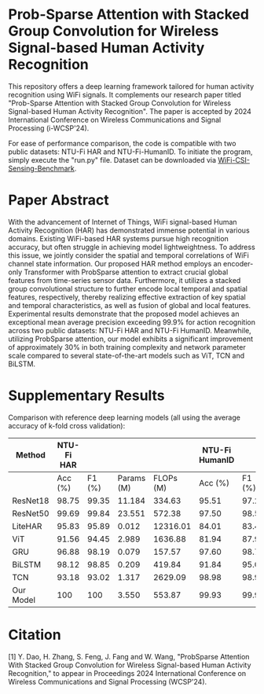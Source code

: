 #  Prob-Sparse Attention with Stacked Group Convolution for Wireless Signal-based Human Activity Recognition
This repository offers a deep learning framework tailored for human activity recognition using WiFi signals. It complements our research paper titled "Prob-Sparse Attention with Stacked Group Convolution for Wireless Signal-based Human Activity Recognition". The paper is accepted by 2024 International Conference on Wireless Communications and Signal Processing (i-WCSP'24).

For ease of performance comparison, the code is compatible with two public datasets: NTU-Fi HAR and NTU-Fi-HumanID. To initiate the program, simply execute the "run.py" file. Dataset can be downloaded via [WiFi-CSI-Sensing-Benchmark](https://github.com/xyanchen/WiFi-CSI-Sensing-Benchmark).

# Paper Abstract
With the advancement of Internet of Things, WiFi signal-based Human Activity Recognition (HAR) has demonstrated immense potential in various domains. Existing WiFi-based HAR systems pursue high recognition accuracy, but often struggle in achieving model lightweightness. To address this issue, we jointly consider the spatial and temporal correlations of WiFi channel state information. Our proposed HAR method employs an encoder-only Transformer with ProbSparse attention to extract crucial global features from time-series sensor data. Furthermore, it utilizes a stacked group convolutional structure to further encode local temporal and spatial features, respectively, thereby realizing effective extraction of key spatial and temporal characteristics, as well as fusion of global and local features. Experimental results demonstrate that the proposed model achieves an exceptional mean average precision exceeding 99.9% for action recognition across two public datasets: NTU-Fi HAR and NTU-Fi HumanID. Meanwhile, utilizing ProbSparse attention, our model exhibits a significant improvement of approximately 30% in both training complexity and network parameter scale compared to several state-of-the-art models such as ViT, TCN and BiLSTM.

# Supplementary Results

Comparison with reference deep learning models (all using the average accuracy of k-fold cross validation):

| Method   | NTU-Fi HAR |       |       |       | NTU-Fi HumanID |       |       |       |  
|----------|------------|-------|-------|-------|----------------|-------|-------|-------|  
|          | Acc (%)    | F1 (%)| Params (M) | FLOPs (M) | Acc (%)    | F1 (%)| Params (M) | FLOPs (M) |  
| ResNet18 | 98.75      | 99.35 | 11.184  | 334.63  | 95.51        | 97.23 | 11.188  | 334.63  |  
| ResNet50 | 99.69      | 99.84 | 23.551  | 572.38  | 97.50        | 98.59 | 23.567  | 572.40  |  
| LiteHAR  | 95.83      | 95.89 | 0.012   | 12316.01| 84.01        | 83.49 | 0.012   | 12316.01|  
| ViT      | 91.56      | 94.45 | 2.989   | 1636.88 | 81.94        | 87.99 | 2.991   | 1636.89 |  
| GRU      | 96.88      | 98.19 | 0.079   | 157.57  | 97.60        | 98.74 | 0.079   | 157.57  |  
| BiLSTM   | 98.12      | 98.85 | 0.209   | 419.84  | 91.84        | 95.08 | 0.210   | 419.84  |  
| TCN      | 93.18      | 93.02 | 1.317   | 2629.09 | 98.98        | 98.97 | 1.317   | 2629.09 |  
| Our Model| 100        | 100   | 3.550   | 553.87  | 99.93        | 99.93 | 3.215   | 476.93  |


# Citation 
[1] Y. Dao, H. Zhang, S. Feng, J. Fang and W. Wang, "ProbSparse Attention With Stacked Group Convolution for Wireless Signal-based Human Activity Recognition," to appear in Proceedings 2024 International Conference on Wireless Communications and Signal Processing (WCSP'24).
